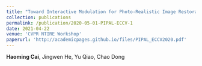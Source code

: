 ```yaml
---
title: "Toward Interactive Modulation for Photo-Realistic Image Restoration"
collection: publications
permalink: /publication/2020-05-01-PIPAL-ECCV-1
date: 2021-04-22
venue: 'CVPR NTIRE Workshop'
paperurl: 'http://academicpages.github.io/files/PIPAL_ECCV2020.pdf'
---
```


**Haoming Cai**, Jingwen He, Yu Qiao, Chao Dong 